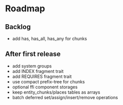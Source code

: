 # Roadmap

## Backlog

- add has, has_all, has_any for chunks

## After first release

- add system groups
- add INDEX fragment trait
- add REQUIRES fragment trait
- use compact prefix-tree for chunks
- optional ffi component storages
- keep entity_chunks/places tables as arrays
- batch deferred set/assign/insert/remove operations
